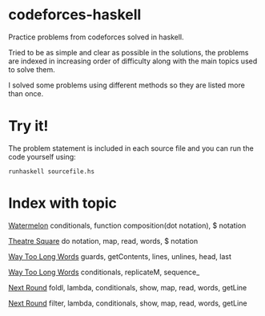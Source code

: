 # codeforces-haskell
Practice problems from codeforces solved in haskell.

Tried to be as simple and clear as possible in the solutions, the problems are indexed in increasing order of difficulty along with the main topics used to solve them.

I solved some problems using different methods so they are listed more than once.

# Try it!
The problem statement is included in each source file and you can run the code yourself using:
```
runhaskell sourcefile.hs
```

# Index with topic
[Watermelon](src/watermelon.hs) conditionals, function composition(dot notation), $ notation

[Theatre Square](src/theatresquare.hs) do notation, map, read, words, $ notation

[Way Too Long Words](src/waytoolongwords.hs) guards, getContents, lines, unlines, head, last

[Way Too Long Words](src/waytoolongwords_.hs) conditionals, replicateM, sequence_

[Next Round](src/nextround.hs) foldl, lambda, conditionals, show, map, read, words, getLine

[Next Round](src/nextround_.hs) filter, lambda, conditionals, show, map, read, words, getLine
